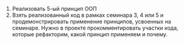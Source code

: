 1. Реализовать 5-ый принцип ООП 
2. Взять реализованный код в рамках семинара 3, 4 или 5 и продемонстрировать применение принципов, усвоенных на семинаре. Нужно в проекте прокомментировать участки кода, которые рефакторим, какой принцип применяем и почему.